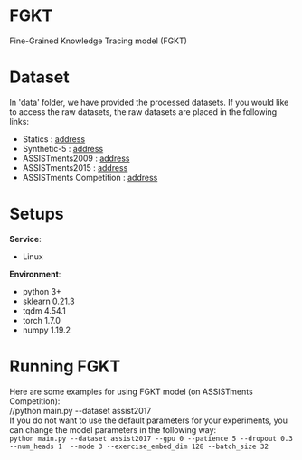 # FGKT
Fine-Grained Knowledge Tracing model (FGKT) 

# Dataset
In 'data' folder, we have provided the processed datasets. 
If you would like to access the raw datasets, the raw datasets are placed in the following links:
* Statics : [address](https://pslcdatashop.web.cmu.edu/DatasetInfo?datasetId=507)
* Synthetic-5 : [address](https://github.com/chrispiech/DeepKnowledgeTracing/tree/master/data/synthetic)
* ASSISTments2009  : [address](https://sites.google.com/site/assistmentsdata/home/2009-2010-assistment-data)
* ASSISTments2015 : [address](https://sites.google.com/site/assistmentsdata/datasets/2015-assistments-skill-builder-data)
* ASSISTments Competition : [address](https://sites.google.com/view/assistmentsdatamining/dataset)

# Setups

__Service__: 
* Linux

__Environment__:

* python 3+
* sklearn  0.21.3
* tqdm 4.54.1
* torch 1.7.0
* numpy 1.19.2

# Running FGKT
Here are some examples for using FGKT model (on ASSISTments Competition):  
//python main.py --dataset assist2017  
If you do not want to use the default parameters for your experiments, you can change the model parameters in the following way:  
`python main.py --dataset assist2017 --gpu 0 --patience 5 --dropout 0.3 --num_heads 1  --mode 3 --exercise_embed_dim 128 --batch_size 32`
